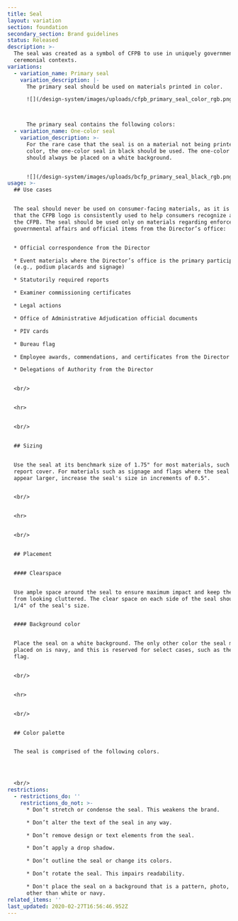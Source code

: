 ```yaml
---
title: Seal
layout: variation
section: foundation
secondary_section: Brand guidelines
status: Released
description: >-
  The seal was created as a symbol of CFPB to use in uniquely governmental and
  ceremonial contexts.
variations:
  - variation_name: Primary seal
    variation_description: |-
      The primary seal should be used on materials printed in color.

      ![](/design-system/images/uploads/cfpb_primary_seal_color_rgb.png)



      The primary seal contains the following colors:
  - variation_name: One-color seal
    variation_description: >-
      For the rare case that the seal is on a material not being printed in full
      color, the one-color seal in black should be used. The one-color seal
      should always be placed on a white background.


      ![](/design-system/images/uploads/bcfp_primary_seal_black_rgb.png)
usage: >-
  ## Use cases


  The seal should never be used on consumer-facing materials, as it is important
  that the CFPB logo is consistently used to help consumers recognize and trust
  the CFPB. The seal should be used only on materials regarding enforcement,
  governmental affairs and official items from the Director’s office:


  * Official correspondence from the Director

  * Event materials where the Director’s office is the primary participant
  (e.g., podium placards and signage)

  * Statutorily required reports

  * Examiner commissioning certificates

  * Legal actions

  * Office of Administrative Adjudication official documents

  * PIV cards

  * Bureau flag

  * Employee awards, commendations, and certificates from the Director

  * Delegations of Authority from the Director


  <br/>


  <hr>


  <br/>


  ## Sizing


  Use the seal at its benchmark size of 1.75" for most materials, such as a
  report cover. For materials such as signage and flags where the seal needs to
  appear larger, increase the seal's size in increments of 0.5".


  <br/>


  <hr>


  <br/>


  ## Placement


  #### Clearspace


  Use ample space around the seal to ensure maximum impact and keep the mark
  from looking cluttered. The clear space on each side of the seal should be
  1/4" of the seal's size. 


  #### Background color


  Place the seal on a white background. The only other color the seal may be
  placed on is navy, and this is reserved for select cases, such as the CFPB's
  flag. 


  <br/>


  <hr>


  <br/>


  ## Color palette


  The seal is comprised of the following colors.




  <br/>
restrictions:
  - restrictions_do: ''
    restrictions_do_not: >-
      * Don’t stretch or condense the seal. This weakens the brand. 

      * Don’t alter the text of the seal in any way.

      * Don’t remove design or text elements from the seal. 

      * Don’t apply a drop shadow.

      * Don’t outline the seal or change its colors.

      * Don’t rotate the seal. This impairs readability.

      * Don't place the seal on a background that is a pattern, photo, or color
      other than white or navy.
related_items: ''
last_updated: 2020-02-27T16:56:46.952Z
---
```

